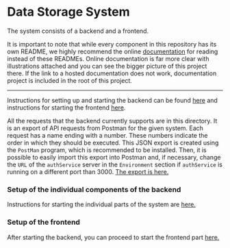 # Data Storage System

The system consists of a backend and a frontend.

It is important to note that while every component in this repository has its own README, we highly recommend the online [documentation]() for reading instead of these READMEs. Online documentation is far more clear with illustrations attached and you can see the bigger picture of this project there. If the link to a hosted documentation does not work, documentation project is included in the root of this project.

---

Instructions for setting up and starting the backend can be found [here](./backend) and instructions for starting the frontend [here](./frontend).

All the requests that the backend currently supports are in this directory. It is an export of API requests from Postman for the given system. Each request has a name ending with a number. These numbers indicate the order in which they should be executed. This JSON export is created using the `PostMan` program, which is recommended to be installed. Then, it is possible to easily import this export into Postman and, if necessary, change the `URL` of the `authService` server in the `Environment` section if `authService` is running on a different port than 3000. [The export is here.](./dataStorageSystemApi.postman_collection.json)

### Setup of the individual components of the backend

Instructions for starting the individual parts of the system are [here.](./backend)

### Setup of the frontend

After starting the backend, you can proceed to start the frontend part [here.](./frontend)